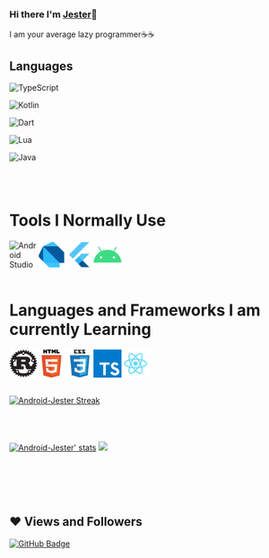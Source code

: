   <h3>Hi there I'm <a href="https://github.com/Android-Jester">Jester</a>👋  </h3>
  <p>I am your average lazy programmer☕☕</p>

  <p>
    <h2>Languages</h2>
  </p>

   ![TypeScript](https://img.shields.io/badge/typescript-blue?style=for-the-badge&logo=typescript&logoColor=ffdd54)

  ![Kotlin](https://img.shields.io/badge/kotlin-purple?style=for-the-badge&logo=kotlin)

  ![Dart](https://img.shields.io/badge/dart-blue?style=for-the-badge&logo=dart)

  ![Lua](https://img.shields.io/badge/lua-informational?style=for-the-badge&logo=dart)

  ![Java](https://img.shields.io/badge/java-red?style=for-the-badge&logo=java)

  <br>





<br />

# Tools I Normally Use
<div>
<img align="left" alt="Android Studio" width="50px" src="https://1.bp.blogspot.com/-LgTa-xDiknI/X4EflN56boI/AAAAAAAAPuk/24YyKnqiGkwRS9-_9suPKkfsAwO4wHYEgCLcBGAsYHQ/s0/image9.png"/>

<img align="left" alt="Android" width="50px" src="https://raw.githubusercontent.com/github/explore/80688e429a7d4ef2fca1e82350fe8e3517d3494d/topics/dart/dart.png" />

<img align="left" alt="Android" width="50px" src="https://raw.githubusercontent.com/github/explore/80688e429a7d4ef2fca1e82350fe8e3517d3494d/topics/flutter/flutter.png" />

<img align="left" alt="Android" width="50px" src="https://raw.githubusercontent.com/github/explore/8baf984947f4d9c32006bd03fa4c51ff91aadf8d/topics/android/android.png" />
</div>
<br /><br /><br /><br />

# Languages and Frameworks I am currently Learning
<div>
<img align="left" alt="Rust" width="50px" src="https://raw.githubusercontent.com/github/explore/80688e429a7d4ef2fca1e82350fe8e3517d3494d/topics/rust/rust.png" /> 

<img align="left" alt="HTML5" width="50px" src="https://raw.githubusercontent.com/github/explore/80688e429a7d4ef2fca1e82350fe8e3517d3494d/topics/html/html.png" />
<img align="left" alt="CSS3" width="50px" src="https://raw.githubusercontent.com/github/explore/80688e429a7d4ef2fca1e82350fe8e3517d3494d/topics/css/css.png" />
<img align="left" alt="JavaScript" width="50px" src="https://raw.githubusercontent.com/github/explore/80688e429a7d4ef2fca1e82350fe8e3517d3494d/topics/typescript/typescript.png" />
<img align="left" alt="React" width="50px" src="https://raw.githubusercontent.com/github/explore/80688e429a7d4ef2fca1e82350fe8e3517d3494d/topics/react/react.png" />
</div>
<br/>
<br/>
<br/>
<br/>

<!--
**Android-Jester/Android-Jester** is a ✨ _special_ ✨ repository because its `README.md` (this file) appears on your GitHub profile.

Here are some ideas to get you started:

- 🔭 I’m currently working on ...
- 🌱 I’m currently learning ...
- 👯 I’m looking to collaborate on ...
- 🤔 I’m looking for help with ...I’m currently learning ...
- 💬 Ask me about ...
- 📫 How to reach me: ...
- 😄 Pronouns: ...
- ⚡ Fun fact: ...
-->
[![Android-Jester Streak](https://streak-stats.demolab.com?user=Android-Jester&theme=tokyonight&border_radius=6)](https://git.io/streak-stats)
<br/>
<br/>
<br/>
<br/>


[![Android-Jester' stats](https://github-readme-stats.vercel.app/api?username=Android-Jester&show_icons=true&theme=tokyonight&title_color=blue&scount_private=true)](https://lk-readme-stats.vercel.app/)
<a href="https://lk-readme-stats.vercel.app">
  <img src="https://github-readme-stats.vercel.app/api/top-langs/?username=Android-Jester&hide=html&theme=tokyonight&title_color=blue&count_private=true&layout=compact">
</a>

<br/>
<br/>
<br/>
<br/>

## ❤ Views and Followers
<!-- <a href="https://github.com/Sami64/github-profile-views-counter">
    <img src="https://komarev.com/ghpvc/?username=Android-Jester">
</a> -->
<a href="https://github.com/Sami64?tab=followers"><img src="https://img.shields.io/github/followers/Android-Jester?label=Followers&style=social" alt="GitHub Badge"></a>
